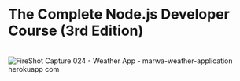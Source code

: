 # The Complete Node.js Developer Course (3rd Edition)
<br>![FireShot Capture 024 - Weather App - marwa-weather-application herokuapp com](https://user-images.githubusercontent.com/61974319/193169593-732fa3aa-513b-4300-99ac-15efb04e8da0.png)

